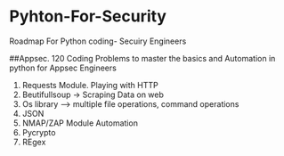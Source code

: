 # Pyhton-For-Security

Roadmap For Python coding- Secuiry Engineers


##Appsec.
120 Coding Problems to master the basics and Automation in python for Appsec Engineers

1. Requests Module. Playing with HTTP
2. Beutifullsoup -> Scraping Data on web
3. Os library --> multiple file operations, command operations
4. JSON
5. NMAP/ZAP Module Automation
6. Pycrypto
7. REgex
